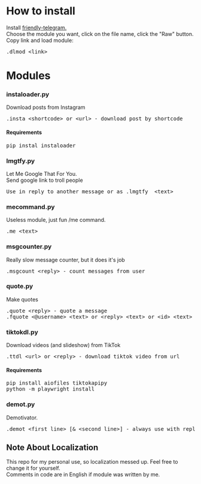 <h1>How to install</h1>
<p>Install <a href="https://gitlab.com/friendly-telegram/friendly-telegram/">friendly-telegram.</a><br>
Choose the module you want, click on the file name, click the "Raw" button. Copy link and load module:<p>
<p><pre>.dlmod &lt;link&gt;</pre><p>

<h1>Modules</h1>
<h3>instaloader.py</h3>
<p>Download posts from Instagram</p>
<pre>.insta &lt;shortcode&gt; or &lt;url&gt; - download post by shortcode</pre>
<h4>Requirements</h4>
<pre>pip instal instaloader</pre>
<h3>lmgtfy.py</h3>
<p>Let Me Google That For You.<br>
Send google link to troll people</p>
<pre>Use in reply to another message or as .lmgtfy  &lt;text&gt;</pre>
<h3>mecommand.py</h3>
<p>Useless module, just fun /me command.</p>
<pre>.me &lt;text&gt;</pre>
<h3>msgcounter.py</h3>
<p>Really slow message counter, but it does it's job</p>
<pre>.msgcount &lt;reply&gt; - count messages from user</pre>
<h3>quote.py</h3>
<p>Make quotes</p>
<pre>.quote &lt;reply&gt; - quote a message
.fquote &lt;@username&gt; &lt;text&gt; or &lt;reply&gt; &lt;text&gt; or &lt;id&gt; &lt;text&gt; - fake quote</pre>
<h3>tiktokdl.py</h3>
<p>Download videos (and slideshow) from TikTok</p>
<pre>.ttdl &lt;url&gt; or &lt;reply&gt; - download tiktok video from url</pre>
<h4>Requirements</h4>
<pre>pip install aiofiles tiktokapipy
python -m playwright install</pre>
<h3>demot.py</h3>
<p>Demotivator.</p>
<pre>.demot &lt;first line&gt; [& &lt;second line&gt;] - always use with reply to a image or sticker</pre>

<h2>Note About Localization</h2>
<p>This repo for my personal use, so localization messed up. Feel free to change it for yourself.<br>
Comments in code are in English if module was written by me.</p>
